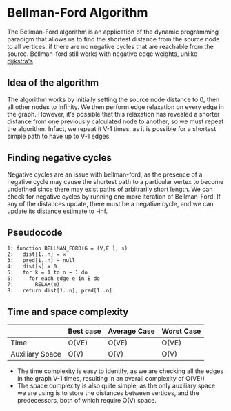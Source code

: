 # Bellman-Ford Algorithm
The Bellman-Ford algorithm is an application of the dynamic programming paradigm that allows us to find the shortest distance from the source node to all vertices, if there are no negative cycles that are reachable from the source. Bellman-ford still works with negative edge weights, unlike [dijkstra's](/contents/algorithms/dijkstra.md).

## Idea of the algorithm
The algorithm works by initially setting the source node distance to 0, then all other nodes to infinity. We then perform edge relaxation on every edge in the graph. However, it's possible that this relaxation has revealed a shorter distance from one previously calculated node to another, so we must repeat the algorithm. Infact, we repeat it V-1 times, as it is possible for a shortest simple path to have up to V-1 edges.

## Finding negative cycles
Negative cycles are an issue with bellman-ford, as the presence of a negative cycle may cause the shortest path to a particular vertex to become undefined since there may exist paths of arbitrarily short length. We can check for negative cycles by running one more iteration of Bellman-Ford. If any of the distances update, there must be a negative cycle, and we can update its distance estimate to -inf.

## Pseudocode
```
1: function BELLMAN_FORD(G = (V,E ), s)
2:   dist[1..n] = ∞
3:   pred[1..n] = null
4:   dist[s] = 0
5:   for k = 1 to n − 1 do
6:     for each edge e in E do
7:       RELAX(e)
8:   return dist[1..n], pred[1..n]
```

## Time and space complexity
|     |Best case|Average Case|Worst Case|
|---  |---------|------------|----------|
| Time |O(VE)|O(VE)|O(VE)|
|Auxiliary Space|O(V)|O(V)|O(V)|
- The time complexity is easy to identify, as we are checking all the edges in the graph V-1 times, resulting in an overall complexity of O(VE))
- The space complexity is also quite simple, as the only auxiliary space we are using is to store the distances between vertices, and the predecessors, both of which require O(V) space.
